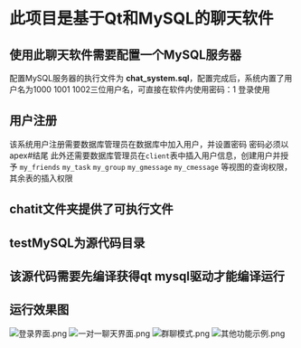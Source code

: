 # 此项目是基于Qt和MySQL的聊天软件
## 使用此聊天软件需要配置一个MySQL服务器

配置MySQL服务器的执行文件为 **chat_system.sql**，配置完成后，系统内置了用户名为1000 1001 1002三位用户名，可直接在软件内使用密码：1 登录使用
## 用户注册

该系统用户注册需要数据库管理员在数据库中加入用户，并设置密码
密码必须以apex#结尾
此外还需要数据库管理员在`client`表中插入用户信息，创建用户并授予
`my_friends` 
`my_task` 
`my_group` 
`my_gmessage` 
`my_cmessage` 
等视图的查询权限，其余表的插入权限

## chatit文件夹提供了可执行文件
## testMySQL为源代码目录
## 该源代码需要先编译获得qt mysql驱动才能编译运行

## 运行效果图
![登录界面.png](https://img2.imgtp.com/2024/05/13/oYsrDJbs.png)
![一对一聊天界面.png](https://img2.imgtp.com/2024/05/13/4AgmB7QH.png)
![群聊模式.png](https://img2.imgtp.com/2024/05/13/oImv2lSJ.png)
![其他功能示例.png](https://img2.imgtp.com/2024/05/13/9ZglOXN0.png)
